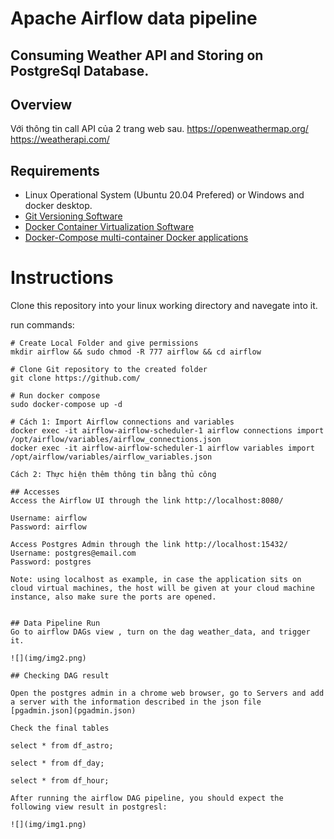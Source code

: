 # Apache Airflow data pipeline
## Consuming Weather API and Storing on PostgreSql Database.

## Overview
Với thông tin call API của 2 trang web sau.
https://openweathermap.org/
https://weatherapi.com/

    
  
## Requirements
* Linux Operational System (Ubuntu 20.04 Prefered) or Windows and docker desktop.
* [Git Versioning Software ](https://git-scm.com/download/linux)
* [Docker Container Virtualization Software](https://docs.docker.com/engine/install/ubuntu/)
* [Docker-Compose multi-container Docker applications](https://docs.docker.com/compose/install/)


# Instructions
Clone this repository into your linux working directory and navegate into it.  
  
run commands:
```
# Create Local Folder and give permissions
mkdir airflow && sudo chmod -R 777 airflow && cd airflow

# Clone Git repository to the created folder
git clone https://github.com/

# Run docker compose
sudo docker-compose up -d

# Cách 1: Import Airflow connections and variables
docker exec -it airflow-airflow-scheduler-1 airflow connections import /opt/airflow/variables/airflow_connections.json
docker exec -it airflow-airflow-scheduler-1 airflow variables import /opt/airflow/variables/airflow_variables.json

Cách 2: Thực hiện thêm thông tin bằng thủ công

## Accesses
Access the Airflow UI through the link http://localhost:8080/  

Username: airflow  
Password: airflow
  
Access Postgres Admin through the link http://localhost:15432/  
Username: postgres@email.com  
Password: postgres
  
Note: using localhost as example, in case the application sits on cloud virtual machines, the host will be given at your cloud machine instance, also make sure the ports are opened.
  
  
## Data Pipeline Run
Go to airflow DAGs view , turn on the dag weather_data, and trigger it.  

![](img/img2.png)

## Checking DAG result

Open the postgres admin in a chrome web browser, go to Servers and add a server with the information described in the json file [pgadmin.json](pgadmin.json)
  
Check the final tables

select * from df_astro;

select * from df_day;

select * from df_hour;
  
After running the airflow DAG pipeline, you should expect the following view result in postgresl:  
  
![](img/img1.png)


